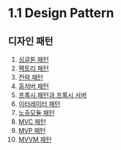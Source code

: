 # 1.1 Design Pattern

## 디자인 패턴

1. [싱글톤 패턴](https://congruous-parcel-450.notion.site/Singleton-Pattern-404cde4fc6d3475a990ff1a99c48fa09?pvs=4) <br/>
2. [팩토리 패턴]() <br/>
3. [전략 패턴]() <br/>
4. [옵저버 패턴](https://congruous-parcel-450.notion.site/Observer-Pattern-03c6ad42d14548f9aa5a116f1180ee5c?pvs=4) <br/>
5. [프록시 패턴과 프록시 서버](https://congruous-parcel-450.notion.site/Proxy-Pattern-Proxy-Server-62bad4bcf4b24e569ced6c3937e7ab4d?pvs=4) <br/>
6. [이터레이터 패턴](https://congruous-parcel-450.notion.site/Iterator-Pattern-b31e43d32be4404b8d08137a3376a1d1?pvs=4) <br/>
7. [노출모듈 패턴](https://congruous-parcel-450.notion.site/Reveling-module-pattern-cb100884890444038b141717842c7404?pvs=4) <br/>
8. [MVC 패턴](https://congruous-parcel-450.notion.site/MVC-ff574ebfac934f9ba16915e235912c4a?pvs=4) <br/>
9. [MVP 패턴](https://congruous-parcel-450.notion.site/MVP-484acf203d484e91a218c84e7634abba?pvs=4) <br/>
10. [MVVM 패턴](https://congruous-parcel-450.notion.site/MVVM-d885fa52aa3d40b2b4c513f52ecc9a31?pvs=4) <br/>

